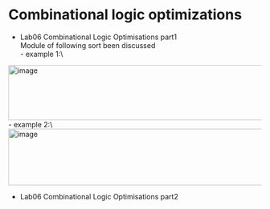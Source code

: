 # Combinational logic optimizations

- Lab06 Combinational Logic Optimisations part1  
      Module of following sort been discussed\
            - example 1:\
<img width="616" height="110" alt="image" src="https://github.com/user-attachments/assets/1eae25ce-4000-4314-bf80-a88008950b8f" />
            - example 2:\
<img width="551" height="113" alt="image" src="https://github.com/user-attachments/assets/e8579c39-dc77-4c6d-9ff4-98dfd8154ff5" />





- Lab06 Combinational Logic Optimisations part2
